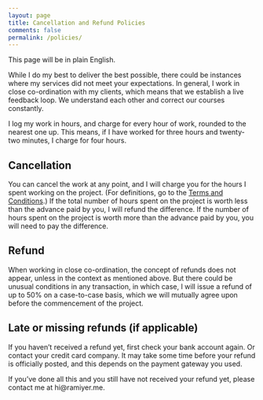 ```yaml
---
layout: page
title: Cancellation and Refund Policies
comments: false
permalink: /policies/
---
```


This page will be in plain English.

While I do my best to deliver the best possible, there could be instances where my services did not meet your expectations. In general, I work in close co-ordination with my clients, which means that we establish a live feedback loop. We understand each other and correct our courses constantly.

I log my work in hours, and charge for every hour of work, rounded to the nearest one up. This means, if I have worked for three hours and twenty-two minutes, I charge for four hours.

## Cancellation

You can cancel the work at any point, and I will charge you for the hours I spent working on the project. (For definitions, go to the [Terms and Conditions](/terms/).) If the total number of hours spent on the project is worth less than the advance paid by you, I will refund the difference. If the number of hours spent on the project is worth more than the advance paid by you, you will need to pay the difference.

## Refund

When working in close co-ordination, the concept of refunds does not appear, unless in the context as mentioned above. But there could be unusual conditions in any transaction, in which case, I will issue a refund of up to 50% on a case-to-case basis, which we will mutually agree upon before the commencement of the project.

## Late or missing refunds (if applicable)

If you haven’t received a refund yet, first check your bank account again. Or contact your credit card company. It may take some time before your refund is officially posted, and this depends on the payment gateway you used.

If you’ve done all this and you still have not received your refund yet, please contact me at &#104;&#105;&#64;&#114;&#97;&#109;&#105;&#121;&#101;&#114;&#46;&#109;&#101;.
